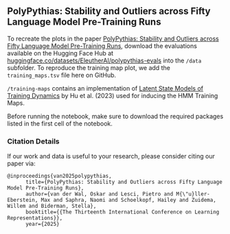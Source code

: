 ## PolyPythias: Stability and Outliers across Fifty Language Model Pre-Training Runs

To recreate the plots in the paper [PolyPythias: Stability and Outliers across Fifty Language Model Pre-Training Runs](https://openreview.net/forum?id=bmrYu2Ekdz), download the evaluations available on the Hugging Face Hub at [huggingface.co/datasets/EleutherAI/polypythias-evals](https://huggingface.co/datasets/EleutherAI/polypythias-evals) into the `/data` subfolder. To reproduce the training map plot, we add the `training_maps.tsv` file here on GitHub.

`/training-maps` contains an implementation of [Latent State Models of Training Dynamics](https://arxiv.org/abs/2308.09543) by Hu et al. (2023) used for inducing the HMM Training Maps.

Before running the notebook, make sure to download the required packages listed in the first cell of the notebook.


### Citation Details

If our work and data is useful to your research, please consider citing our paper via:

```
@inproceedings{van2025polypythias,
      title={PolyPythias: Stability and Outliers across Fifty Language Model Pre-Training Runs},
      author={van der Wal, Oskar and Lesci, Pietro and M{\"u}ller-Eberstein, Max and Saphra, Naomi and Schoelkopf, Hailey and Zuidema, Willem and Biderman, Stella},
      booktitle={{The Thirteenth International Conference on Learning Representations}},
      year={2025}
```
